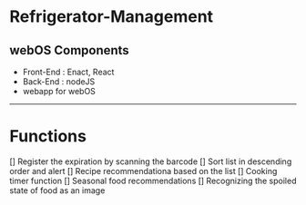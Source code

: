# Refrigerator-Management
## webOS Components
- Front-End : Enact, React
- Back-End : nodeJS
- webapp for webOS
***
# Functions
[] Register the expiration by scanning the barcode
[] Sort list in descending order and alert
[] Recipe recommendationa based on the list
[] Cooking timer function
[] Seasonal food recommendations
[] Recognizing the spoiled state of food as an image



